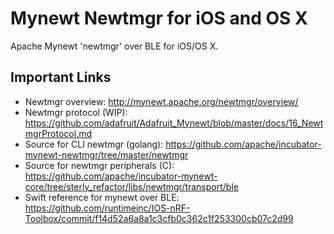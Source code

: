 # Mynewt Newtmgr for iOS and OS X

Apache Mynewt 'newtmgr' over BLE for iOS/OS X.

## Important Links

- Newtmgr overview: http://mynewt.apache.org/newtmgr/overview/
- Newtmgr protocol (WIP): https://github.com/adafruit/Adafruit_Mynewt/blob/master/docs/16_NewtmgrProtocol.md
- Source for CLI newtmgr (golang): https://github.com/apache/incubator-mynewt-newtmgr/tree/master/newtmgr
- Source for newtmgr peripherals (C): https://github.com/apache/incubator-mynewt-core/tree/sterly_refactor/libs/newtmgr/transport/ble
- Swift reference for mynewt over BLE: https://github.com/runtimeinc/IOS-nRF-Toolbox/commit/f14d52a6a8a1c3cfb0c362c1f253300cb07c2d99
